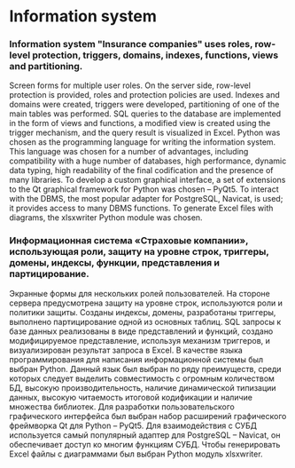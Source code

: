 # Information system

### Information system "Insurance companies" uses roles, row-level protection, triggers, domains, indexes, functions, views and partitioning.
Screen forms for multiple user roles. On the server side, row-level protection is provided, roles and protection policies are used. Indexes and domains were created, triggers were developed, partitioning of one of the main tables was performed.
SQL queries to the database are implemented in the form of views and functions, a modified view is created using the trigger mechanism, and the query result is visualized in Excel.
Python was chosen as the programming language for writing the information system. This language was chosen for a number of advantages, including compatibility with a huge number of databases, high performance, dynamic data typing, high readability of the final codification and the presence of many libraries.
To develop a custom graphical interface, a set of extensions to the Qt graphical framework for Python was chosen – PyQt5. To interact with the DBMS, the most popular adapter for PostgreSQL, Navicat, is used; it provides access to many DBMS functions. To generate Excel files with diagrams, the xlsxwriter Python module was chosen.

### Информационная система «Страховые компании», использующая роли, защиту на уровне строк, триггеры, домены, индексы, функции, представления и партицирование.
Экранные формы для нескольких ролей пользователей. На стороне сервера предусмотрена защиту на уровне строк, используются роли и политики защиты. Созданы индексы, домены, разработаны триггеры, выполнено партицирование одной из основных таблиц. 
SQL запросы к базе данных реализованы в виде представлений и функций, создано модифицируемое представление, используя механизм триггеров, и визуализирован результат запроса в Excel.
В качестве языка программирования для написания информационной системы был выбран Python. Данный язык был выбран по ряду преимуществ, среди которых следует выделить совместимость с огромным количеством БД, высокую производительность, наличие динамической типизации данных, высокую читаемость итоговой кодификации и наличие множества библиотек.
Для разработки пользовательского графического интерфейса был выбран набор расширений графического фреймворка Qt для Python – PyQt5. Для взаимодействия с СУБД используется самый популярный адаптер для  PostgreSQL – Navicat, он обеспечивает доступ ко многим функциям СУБД. Чтобы генерировать Excel файлы с диаграммами был выбран Python модуль xlsxwriter.
